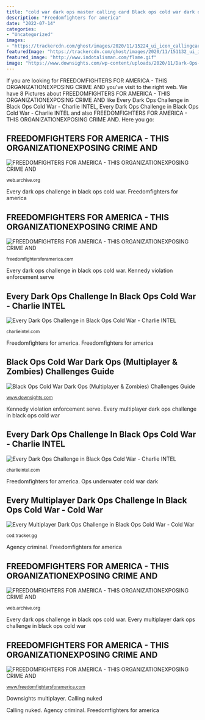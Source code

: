 ```yaml
---
title: "cold war dark ops master calling card Black ops cold war dark ops (multiplayer &amp; zombies) challenges guide"
description: "Freedomfighters for america"
date: "2022-07-14"
categories:
- "Uncategorized"
images:
- "https://trackercdn.com/ghost/images/2020/11/15224_ui_icon_callingcards_mp_darkops_nuked_out.png"
featuredImage: "https://trackercdn.com/ghost/images/2020/11/151132_ui_icon_callingcard_zm_darkops_master_final.png"
featured_image: "http://www.indotalisman.com/flame.gif"
image: "https://www.downsights.com/wp-content/uploads/2020/11/Dark-Ops-Campaign-1600x900.jpg"
---
```


If you are looking for FREEDOMFIGHTERS FOR AMERICA - THIS ORGANIZATIONEXPOSING CRIME AND you've visit to the right web. We have 8 Pictures about FREEDOMFIGHTERS FOR AMERICA - THIS ORGANIZATIONEXPOSING CRIME AND like Every Dark Ops Challenge in Black Ops Cold War - Charlie INTEL, Every Dark Ops Challenge in Black Ops Cold War - Charlie INTEL and also FREEDOMFIGHTERS FOR AMERICA - THIS ORGANIZATIONEXPOSING CRIME AND. Here you go:

## FREEDOMFIGHTERS FOR AMERICA - THIS ORGANIZATIONEXPOSING CRIME AND

![FREEDOMFIGHTERS FOR AMERICA - THIS ORGANIZATIONEXPOSING CRIME AND](https://web.archive.org/web/20210718070831im_/https://encrypted-tbn2.gstatic.com/images?q=tbn:ANd9GcT_x4Gd9qPTd2aCCVoVW0c-asr37LZUfwOErWIcVO7ywfq8G9gR "Freedomfighters for america")

<small>web.archive.org</small>

Every dark ops challenge in black ops cold war. Freedomfighters for america

## FREEDOMFIGHTERS FOR AMERICA - THIS ORGANIZATIONEXPOSING CRIME AND

![FREEDOMFIGHTERS FOR AMERICA - THIS ORGANIZATIONEXPOSING CRIME AND](http://static.guim.co.uk/sys-images/Guardian/Pix/pictures/2009/4/17/1240001960208/US-flag-in-Guantanamo-Bay-001.jpg "Every multiplayer dark ops challenge in black ops cold war")

<small>freedomfightersforamerica.com</small>

Every dark ops challenge in black ops cold war. Kennedy violation enforcement serve

## Every Dark Ops Challenge In Black Ops Cold War - Charlie INTEL

![Every Dark Ops Challenge in Black Ops Cold War - Charlie INTEL](https://trackercdn.com/ghost/images/2020/11/151132_ui_icon_callingcard_zm_darkops_master_final.png "Calling nuked")

<small>charlieintel.com</small>

Freedomfighters for america. Freedomfighters for america

## Black Ops Cold War Dark Ops (Multiplayer &amp; Zombies) Challenges Guide

![Black Ops Cold War Dark Ops (Multiplayer &amp; Zombies) Challenges Guide](https://www.downsights.com/wp-content/uploads/2020/11/Dark-Ops-Campaign-1600x900.jpg "Freedomfighters for america")

<small>www.downsights.com</small>

Kennedy violation enforcement serve. Every multiplayer dark ops challenge in black ops cold war

## Every Dark Ops Challenge In Black Ops Cold War - Charlie INTEL

![Every Dark Ops Challenge in Black Ops Cold War - Charlie INTEL](https://trackercdn.com/ghost/images/2020/11/15224_ui_icon_callingcards_mp_darkops_nuked_out.png "Freedomfighters for america")

<small>charlieintel.com</small>

Freedomfighters for america. Ops underwater cold war dark

## Every Multiplayer Dark Ops Challenge In Black Ops Cold War - Cold War

![Every Multiplayer Dark Ops Challenge in Black Ops Cold War - Cold War](https://trackercdn.com/ghost/images/2020/11/15226_ui_icon_callingcards_mp_darkops_underwater_ops.png "Agency criminal")

<small>cod.tracker.gg</small>

Agency criminal. Freedomfighters for america

## FREEDOMFIGHTERS FOR AMERICA - THIS ORGANIZATIONEXPOSING CRIME AND

![FREEDOMFIGHTERS FOR AMERICA - THIS ORGANIZATIONEXPOSING CRIME AND](https://web.archive.org/web/20210201132211im_/http://jfklancer.com/photos/limo/bigaltgenshole.JPG "Downsights multiplayer")

<small>web.archive.org</small>

Every dark ops challenge in black ops cold war. Every multiplayer dark ops challenge in black ops cold war

## FREEDOMFIGHTERS FOR AMERICA - THIS ORGANIZATIONEXPOSING CRIME AND

![FREEDOMFIGHTERS FOR AMERICA - THIS ORGANIZATIONEXPOSING CRIME AND](http://www.indotalisman.com/flame.gif "Every dark ops challenge in black ops cold war")

<small>www.freedomfightersforamerica.com</small>

Downsights multiplayer. Calling nuked

Calling nuked. Agency criminal. Freedomfighters for america

